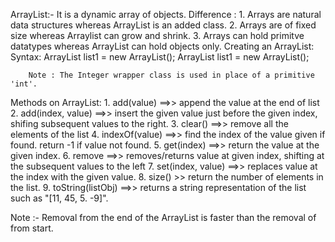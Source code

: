 ArrayList:- It is a dynamic array of objects.
        Difference :
            1. Arrays are natural data structures whereas ArrayList is an added class.
            2. Arrays are of fixed size whereas Arraylist can grow and shrink.
            3. Arrays can hold primitve datatypes whereas ArrayList can hold objects only.
Creating an ArrayList:
        Syntax: 
        ArrayList<Stirng> list1 = new ArrayList<String>();
        ArrayList<Integer> list1 = new ArrayList<Integer>();

        Note : The Integer wrapper class is used in place of a primitive 'int'.

Methods on ArrayList: 
       1. add(value) ==>> append the value at the end of list
       2. add(index, value) ==>> insert the  given value just before the given index, shifing subsequent values to the right.
       3. clear() ==>> remove all the elements of the list
       4. indexOf(value) ==>> find the index of the value given if found. return -1 if value not found.
       5. get(index) ==>> return the value at the given index.
       6. remove ==>> removes/returns value at given index, shifting at the subsequent values to the left
       7. set(index, value) ==>> replaces value at the index with the given value.
       8. size() >> return the number of elements in the list.
       9. toString(listObj) ==>> returns a string representation of the list such as "[11, 45, 5. -9]".
















Note :- Removal from the end of the ArrayList is faster than the removal of from start.